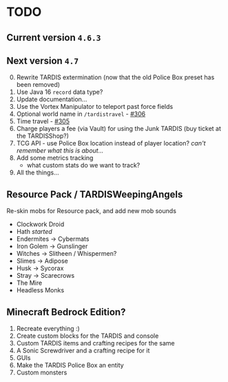 # TODO

## Current version `4.6.3`

## Next version `4.7`

0. Rewrite TARDIS extermination (now that the old Police Box preset has been removed)
1. Use Java 16 `record` data type?
2. Update documentation...
3. Use the Vortex Manipulator to teleport past force fields
4. Optional world name in `/tardistravel` - [#306](https://github.com/eccentricdevotion/TARDIS/issues/306)
5. Time travel - [#305](https://github.com/eccentricdevotion/TARDIS/issues/305)
6. Charge players a fee (via Vault) for using the Junk TARDIS (buy ticket at the TARDISShop?)
7. TCG API - use Police Box location instead of player location? _can't remember what this is about..._
8. Add some metrics tracking
    * what custom stats do we want to track?
9. All the things...

## Resource Pack / TARDISWeepingAngels

Re-skin mobs for Resource pack, and add new mob sounds

* Clockwork Droid
* Hath _started_
* Endermites -> Cybermats
* Iron Golem -> Gunslinger
* Witches -> Slitheen / Whispermen?
* Slimes -> Adipose
* Husk -> Sycorax
* Stray -> Scarecrows
* The Mire
* Headless Monks

## Minecraft Bedrock Edition?

1. Recreate everything :)
2. Create custom blocks for the TARDIS and console
3. Custom TARDIS items and crafting recipes for the same
4. A Sonic Screwdriver and a crafting recipe for it
5. GUIs
6. Make the TARDIS Police Box an entity
7. Custom monsters
